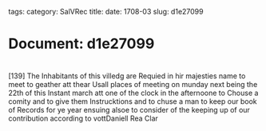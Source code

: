 tags: 
category: SalVRec
title: 
date: 1708-03
slug: d1e27099




# Document: d1e27099


# 

[139] The Inhabitants of this villedg are Requied in hir majesties name to meet to geather att thear Usall places of meeting on munday next being the 22th of this Instant march att one of the clock in the afternoone to Chouse a comity and to give them Instrucktions and to chuse a man to keep our book of Records for ye year ensuing alsoe to consider of the keeping up of our contribution according to vottDaniell Rea Clar 
